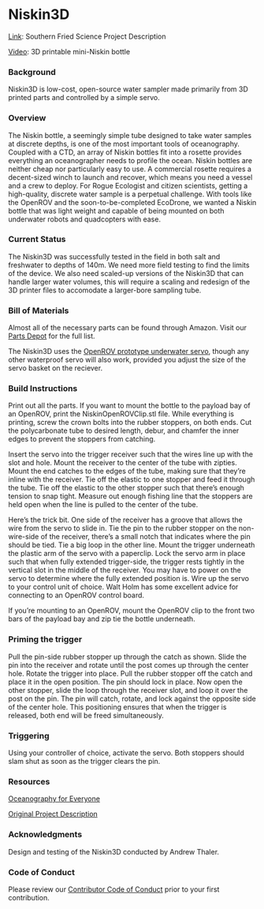 Niskin3D
========

[Link](http://www.southernfriedscience.com/?p=18730): Southern Fried Science Project Description

[Video](https://www.youtube.com/watch?v=e1-1GPFx0Dg): 3D printable mini-Niskin bottle

### Background

Niskin3D is low-cost, open-source water sampler made primarily from 3D printed parts and controlled by a simple servo. 

### Overview

The Niskin bottle, a seemingly simple tube designed to take water samples at discrete depths, is one of the most important tools of oceanography. Coupled with a CTD, an array of Niskin bottles fit into a rosette provides everything an oceanographer needs to profile the ocean. Niskin bottles are neither cheap nor particularly easy to use. A commercial rosette requires a decent-sized winch to launch and recover, which means you need a vessel and a crew to deploy. For Rogue Ecologist and citizen scientists, getting a high-quality, discrete water sample is a perpetual challenge. With tools like the OpenROV and the soon-to-be-completed EcoDrone, we wanted a Niskin bottle that was light weight and capable of being mounted on both underwater robots and quadcopters with ease.

### Current Status

The Niskin3D was successfully tested in the field in both salt and freshwater to depths of 140m. We need more field testing to find the limits of the device. We also need scaled-up versions of the Niskin3D that can handle larger water volumes, this will require a scaling and redesign of the 3D printer files to accomodate a larger-bore sampling tube. 

### Bill of Materials

Almost all of the necessary parts can be found through Amazon. Visit our [Parts Depot](http://oceanographyforeveryone.com/depot.html) for the full list. 

The Niskin3D uses the [OpenROV prototype underwater servo](http://store.openrov.com/collections/experimental/products/prototype-underwater-servo), though any other waterproof servo will also work, provided you adjust the size of the servo basket on the reciever. 

### Build Instructions

Print out all the parts. If you want to mount the bottle to the payload bay of an OpenROV, print the NiskinOpenROVClip.stl file. While everything is printing, screw the crown bolts into the rubber stoppers, on both ends. Cut the polycarbonate tube to desired length, debur, and chamfer the inner edges to prevent the stoppers from catching.

Insert the servo into the trigger receiver such that the wires line up with the slot and hole. Mount the receiver to the center of the tube with zipties. Mount the end catches to the edges of the tube, making sure that they’re inline with the receiver. Tie off the elastic to one stopper and feed it through the tube. Tie off the elastic to the other stopper such that there’s enough tension to snap tight. Measure out enough fishing line that the stoppers are held open when the line is pulled to the center of the tube.

Here’s the trick bit. One side of the receiver has a groove that allows the wire from the servo to slide in. Tie the pin to the rubber stopper on the non-wire-side of the receiver, there’s a small notch that indicates where the pin should be tied. Tie a big loop in the other line. Mount the trigger underneath the plastic arm of the servo with a paperclip. Lock the servo arm in place such that when fully extended trigger-side, the trigger rests tightly in the vertical slot in the middle of the receiver. You may have to power on the servo to determine where the fully extended position is. Wire up the servo to your control unit of choice. Walt Holm has some excellent advice for connecting to an OpenROV control board.

If you’re mounting to an OpenROV, mount the OpenROV clip to the front two bars of the payload bay and zip tie the bottle underneath.

### Priming the trigger

Pull the pin-side rubber stopper up through the catch as shown. Slide the pin into the receiver and rotate until the post comes up through the center hole. Rotate the trigger into place. Pull the rubber stopper off the catch and place it in the open position. The pin should lock in place. Now open the other stopper, slide the loop through the receiver slot, and loop it over the post on the pin. The pin will catch, rotate, and lock against the opposite side of the center hole. This positioning ensures that when the trigger is released, both end will be freed simultaneously.

### Triggering

Using your controller of choice, activate the servo. Both stoppers should slam shut as soon as the trigger clears the pin.

### Resources
[Oceanography for Everyone](http://oceanographyforeveryone.com/)

[Original Project Description](http://www.southernfriedscience.com/?p=18730)

### Acknowledgments 

Design and testing of the Niskin3D conducted by Andrew Thaler.

### Code of Conduct

Please review our [Contributor Code of Conduct](https://github.com/OceanographyforEveryone/Niskin3D/blob/master/CODE_OF_CONDUCT.md) prior to your first contribution. 
